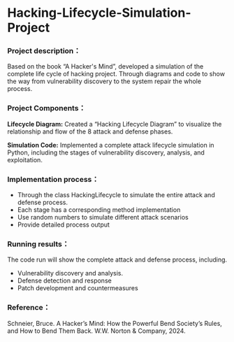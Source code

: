 # Hacking-Lifecycle-Simulation-Project

### Project description：
Based on the book “A Hacker's Mind”, developed a simulation of the complete life cycle of hacking project. Through diagrams and code to show the way from vulnerability discovery to the system repair the whole process.

### Project Components：
**Lifecycle Diagram:** Created a “Hacking Lifecycle Diagram” to visualize the relationship and flow of the 8 attack and defense phases.

**Simulation Code:** Implemented a complete attack lifecycle simulation in Python, including the stages of vulnerability discovery, analysis, and exploitation.

### Implementation process：
- Through the class HackingLifecycle to simulate the entire attack and defense process.
- Each stage has a corresponding method implementation
- Use random numbers to simulate different attack scenarios
- Provide detailed process output

### Running results：
The code run will show the complete attack and defense process, including.
- Vulnerability discovery and analysis.
- Defense detection and response
- Patch development and countermeasures

### Reference：
Schneier, Bruce. A Hacker’s Mind: How the Powerful Bend Society’s Rules, and How to Bend Them Back. W.W. Norton & Company, 2024.
